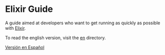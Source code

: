 # Elixir Guide

A guide aimed at developers who want to get running as quickly as possible with [Elixir](http://elixir-lang.org).

To read the english version, visit the [en](en) directory.

[Versión en Español](README-ES.md)
